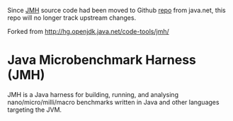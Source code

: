 Since [JMH](https://openjdk.java.net/projects/code-tools/jmh/) source code had been moved to Github [repo](https://github.com/openjdk/jmh) from java.net, this repo will no longer track upstream changes.

Forked from http://hg.openjdk.java.net/code-tools/jmh/

# Java Microbenchmark Harness (JMH)

JMH is a Java harness for building, running, and analysing nano/micro/milli/macro benchmarks written in Java and other languages targeting the JVM.
